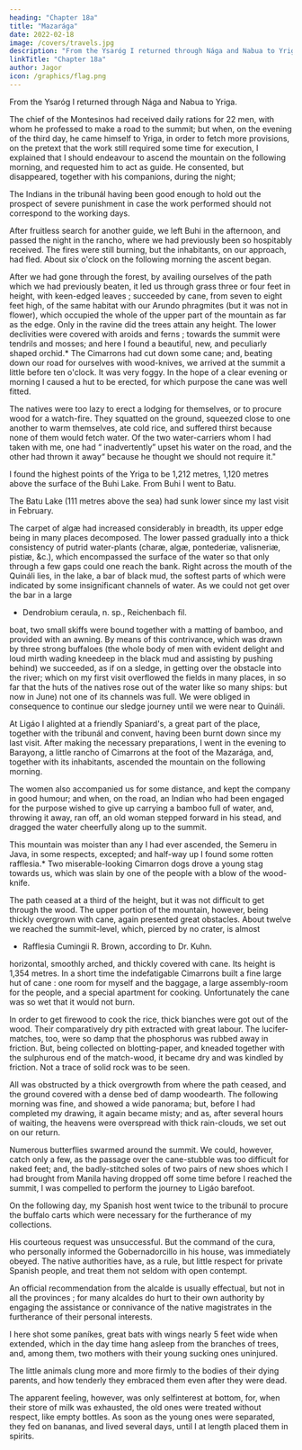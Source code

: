 ```yaml
---
heading: "Chapter 18a"
title: "Mazarága"
date: 2022-02-18
image: /covers/travels.jpg
description: "From the Ysaróg I returned through Nága and Nabua to Yriga"
linkTitle: "Chapter 18a"
author: Jagor
icon: /graphics/flag.png
---
```




<!-- ASCENT OF THE YRÍGA AND MAZARAGA.—PIRATES AND HIGHWAY ROBBERS.—WATER

• PLANTS FROM BERLIN TO THE PHILIPPINES. - MY SERVANT PEPE. -->

From the Ysaróg I returned through Nága and Nabua to Yriga. <!-- , the ascent of which I at length accomplished. -->

The chief of the Montesinos had received daily rations for 22 men, with whom he professed to make a road to the summit; but when, on the evening of the third day, he came himself to Yriga, in order to fetch more provisions, on the pretext that the work still required some time for execution, I explained that I should endeavour to ascend the mountain on the following morning, and requested him to act as guide. He consented, but disappeared, together with his companions, during the night; 


The Indians in the tribunál having been good enough to hold out the prospect of severe punishment in case the work performed should not correspond to the working days. 

After fruitless search for another guide, we left Buhi in the afternoon, and passed the night in the rancho, where we had previously been so hospitably received. The fires were still burning, but the inhabitants, on our approach, had fled. About six o'clock on the following morning the ascent began. 

After we had gone through the forest, by availing ourselves of the path which we had previously beaten, it led us through grass three or four feet in height, with keen-edged leaves ; succeeded by cane, from seven to eight feet high, of the same habitat with our Arundo phragmites (but it was not in flower), which occupied the whole of the upper part of the mountain as far as the edge. Only in the ravine did the trees attain any height. The lower declivities were covered with aroids and ferns ; towards the summit were tendrils and mosses; and here I found a beautiful, new, and peculiarly shaped orchid.* The Cimarrons had cut down some cane; and, beating down our road for ourselves with wood-knives, we arrived at the summit a little before ten o'clock. It was very foggy. In the hope of a clear evening or morning I caused a hut to be erected, for which purpose the cane was well fitted. 

The natives were too lazy to erect a lodging for themselves, or to procure wood for a watch-fire. They squatted on the ground, squeezed close to one another to warm themselves, ate cold rice, and suffered thirst because none of them would fetch water. Of the two water-carriers whom I had taken with me, one had “ inadvertently” upset his water on the road, and the other had thrown it away“ because he thought we should not require it."

I found the highest points of the Yriga to be 1,212 metres, 1,120 metres above the surface of the Buhi Lake. From Buhi I went to Batu.

The Batu Lake (111 metres above the sea) had sunk lower since my last visit in February. 

The carpet of algæ had increased considerably in breadth, its upper edge being in many places decomposed. The lower passed gradually into a thick consistency of putrid water-plants (charæ, algæ, pontederiæ, valisneriæ, pistiæ, &c.), which encompassed the surface of the water so that only through a few gaps could one reach the bank. Right across the mouth of the Quináli lies, in the lake, a bar of black mud, the softest parts of which were indicated by some insignificant channels of water. As we could not get over the bar in a large

- Dendrobium ceraula, n. sp., Reichenbach fil.

boat, two small skiffs were bound together with a matting of bamboo, and provided with an awning. By means of this contrivance, which was drawn by three strong buffaloes (the whole body of men with evident delight and loud mirth wading kneedeep in the black mud and assisting by pushing behind) we succeeded, as if on a sledge, in getting over the obstacle into the river; which on my first visit overflowed the fields in many places, in so far that the huts of the natives rose out of the water like so many ships: but now in June) not one of its channels was full. We were obliged in consequence to continue our sledge journey until we were near to Quináli.

At Ligáo I alighted at a friendly Spaniard's, a great part of the place, together with the tribunál and convent, having been burnt down since my last visit. After making the necessary preparations, I went in the evening to Barayong, a little rancho of Cimarrons at the foot of the Mazarága, and, together with its inhabitants, ascended the mountain on the following morning. 

The women also accompanied us for some distance, and kept the company in good humour; and when, on the road, an Indian who had been engaged for the purpose wished to give up carrying a bamboo full of water, and, throwing it away, ran off, an old woman stepped forward in his stead, and dragged the water cheerfully along up to the summit. 

This mountain was moister than any I had ever ascended, the Semeru in Java, in some respects, excepted; and half-way up I found some rotten rafflesia.* Two miserable-looking Cimarron dogs drove a young stag towards us, which was slain by one of the people with a blow of the wood-knife. 

The path ceased at a third of the height, but it was not difficult to get through the wood. The upper portion of the mountain, however, being thickly overgrown with cane, again presented great obstacles. About twelve we reached the summit-level, which, pierced by no crater, is almost

* Rafflesia Cumingii R. Brown, according to Dr. Kuhn.

horizontal, smoothly arched, and thickly covered with cane. Its height is 1,354 metres. In a short time the indefatigable Cimarrons built a fine large hut of cane : one room for myself and the baggage, a large assembly-room for the people, and a special apartment for cooking. Unfortunately the cane was so wet that it would not burn. 

In order to get firewood to cook the rice, thick bianches were got out of the wood. Their comparatively dry pith extracted with great labour. The lucifer-matches, too, were so damp that the phosphorus was rubbed away in friction. But, being collected on blotting-paper, and kneaded together with the sulphurous end of the match-wood, it became dry and was kindled by friction. Not a trace of solid rock was to be seen. 

All was obstructed by a thick overgrowth from where the path ceased, and the ground covered with a dense bed of damp woodearth. The following morning was fine, and showed a wide panorama; but, before I had completed my drawing, it again became misty; and as, after several hours of waiting, the heavens were overspread with thick rain-clouds, we set out on our return.

Numerous butterflies swarmed around the summit. We could, however, catch only a few, as the passage over the cane-stubble was too difficult for naked feet; and, the badly-stitched soles of two pairs of new shoes which I had brought from Manila having dropped off some time before I reached the summit, I was compelled to perform the journey to Ligáo barefoot.

On the following day, my Spanish host went twice to the tribunál to procure the buffalo carts which were necessary for the furtherance of my collections. 

His courteous request was unsuccessful. But the command of the cura, who personally informed the Gobernadorcillo in his house, was immediately obeyed. The native authorities have, as a rule, but little respect for private Spanish people, and treat them not seldom with open contempt. 

An official recommendation from the alcalde is usually effectual, but not in all the provinces ; for many alcaldes do hurt to their own authority by engaging the assistance or connivance of the native magistrates in the furtherance of their personal interests.

I here shot some paníkes, great bats with wings nearly 5 feet wide when extended, which in the day time hang asleep from the branches of trees, and, among them, two mothers with their young sucking ones uninjured. 

The little animals clung more and more firmly to the bodies of their dying parents, and how tenderly they embraced them even after they were dead. 

The apparent feeling, however, was only selfinterest at bottom, for, when their store of milk was exhausted, the old ones were treated without respect, like empty bottles. As soon as the young ones were separated, they fed on bananas, and lived several days, until I at length placed them in spirits.
